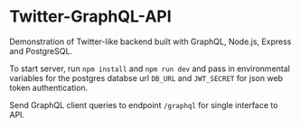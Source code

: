 # Twitter-GraphQL-API

Demonstration of Twitter-like backend built with GraphQL, Node.js, Express and PostgreSQL.

To start server, run `npm install` and `npm run dev` and pass in environmental variables for the postgres databse url `DB_URL` and `JWT_SECRET` for json web token authentication.

Send GraphQL client queries to endpoint `/graphql` for single interface to API.
